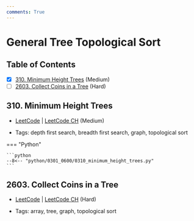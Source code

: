 ```yaml
---
comments: True
---
```


# General Tree Topological Sort

## Table of Contents

- [x] [310. Minimum Height Trees](https://leetcode.cn/problems/minimum-height-trees/) (Medium)
- [ ] [2603. Collect Coins in a Tree](https://leetcode.cn/problems/collect-coins-in-a-tree/) (Hard)

## 310. Minimum Height Trees

-   [LeetCode](https://leetcode.com/problems/minimum-height-trees/) | [LeetCode CH](https://leetcode.cn/problems/minimum-height-trees/) (Medium)

-   Tags: depth first search, breadth first search, graph, topological sort

=== "Python"

    ```python
    --8<-- "python/0301_0600/0310_minimum_height_trees.py"
    ```



## 2603. Collect Coins in a Tree

-   [LeetCode](https://leetcode.com/problems/collect-coins-in-a-tree/) | [LeetCode CH](https://leetcode.cn/problems/collect-coins-in-a-tree/) (Hard)

-   Tags: array, tree, graph, topological sort
